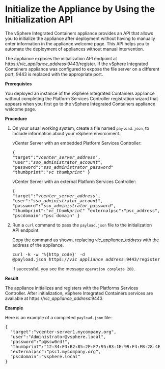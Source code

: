 # Initialize the Appliance by Using the Initialization API #

The vSphere Integrated Containers appliance provides an API that allows you to initialize the appliance after deployment without having to manually enter information in the appliance welcome page. This API helps you to automate the deployment of appliances without manual intervention.

The appliance exposes the initialization API endpoint at https://<i>vic_appliance_address</i>:9443/register. If the vSphere Integrated Containers appliance was configured to expose the file server on a different port, 9443 is replaced with the appropriate port.

**Prerequistes**

You deployed an instance of the vSphere Integrated Containers appliance without completing the Platform Services Controller registration wizard that appears when you first go to the vSphere Integrated Containers appliance welcome page.

**Procedure**

1. On your usual working system, create a file named `payload.json`, to include information about your vSphere environment.

    vCenter Server with an embedded Platform Services Controller:<pre>{
  "target":"<i>vcenter_server_address</i>",
  "user":"<i>sso_administrator_account</i>",
  "password":"<i>sso_administrator_password</i>"
  "thumbprint":"<i>vc_thumbprint</i>"
}</pre>

    vCenter Server with an external Platform Services Controller:<pre>{
  "target":"<i>vcenter_server_address</i>",
  "user":"<i>sso_administrator_account</i>",
  "password":"<i>sso_administrator_password</i>",
  "thumbprint":"<i>vc_thumbprint</i>"
  "externalpsc":"psc_address",
  "pscdomain":"psc_domain"
}</pre> 

2. Run a `curl` command to pass the `payload.json` file to the initialization API endpoint.

    Copy the command as shown, replacing <i>vic_appliance_address</i> with the address of the appliance.<pre>curl -k -w '%{http_code}' -d @payload.json https://<i>vic_appliance_address</i>:9443/register
</pre>If successful, you see the message `operation complete
200`. 

**Result**

The appliance initializes and registers with the Platforms Services Controller. After initialization, vSphere Integrated Containers services are available at  https://<i>vic_appliance_address</i>:9443.

**Example**

Here is an example of a completed `payload.json` file: 

<pre>{
  "target":"vcenter-server1.mycompany.org",
  "user":"Administrator@vsphere.local",
  "password":"p@ssw0rd!",
  "thumbprint":"12:34:F3:B2:85:2F:F7:95:B3:1E:99:F4:FB:28:4E:E7:5E:E0:5B:33",
  "externalpsc":"psc1.mycompany.org",
  "pscdomain":"vsphere.local"
}</pre> 